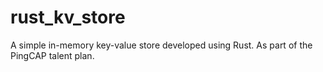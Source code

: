 # rust_kv_store
A simple in-memory key-value store developed using Rust. As part of the PingCAP talent plan. 
